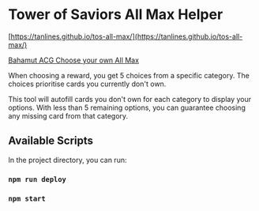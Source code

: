 # Tower of Saviors All Max Helper

[https://tanlines.github.io/tos-all-max/](https://tanlines.github.io/tos-all-max/)

[Bahamut ACG Choose your own All Max](https://www.facebook.com/tos.zh/posts/4050516368372185)

When choosing a reward, you get 5 choices from a specific category. The choices prioritise cards you currently don't own.

This tool will autofill cards you don't own for each category to display your options. With less than 5 remaining options, you can guarantee choosing any missing card from that category.

## Available Scripts

In the project directory, you can run:

### `npm run deploy`

### `npm start`